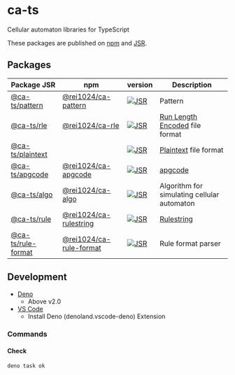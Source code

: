 # ca-ts

Cellular automaton libraries for TypeScript

These packages are published on [npm](https://www.npmjs.com/) and
[JSR](https://jsr.io/).

## Packages

| Package JSR                                             | npm                                                                              | version                                                                               | Description                                                                      |
| ------------------------------------------------------- | -------------------------------------------------------------------------------- | ------------------------------------------------------------------------------------- | -------------------------------------------------------------------------------- |
| [@ca-ts/pattern](https://jsr.io/@ca-ts/pattern)         | [@rei1024/ca-pattern](https://www.npmjs.com/package/@rei1024/ca-pattern)         | [![JSR](https://jsr.io/badges/@ca-ts/pattern)](https://jsr.io/@ca-ts/pattern)         | Pattern                                                                          |
| [@ca-ts/rle](https://jsr.io/@ca-ts/rle)                 | [@rei1024/ca-rle](https://www.npmjs.com/package/@rei1024/ca-rle)                 | [![JSR](https://jsr.io/badges/@ca-ts/rle)](https://jsr.io/@ca-ts/rle)                 | [Run Length Encoded](https://conwaylife.com/wiki/Run_Length_Encoded) file format |
| [@ca-ts/plaintext](https://jsr.io/@ca-ts/plaintext)     |                                                                                  | [![JSR](https://jsr.io/badges/@ca-ts/plaintext)](https://jsr.io/@ca-ts/plaintext)     | [Plaintext](https://conwaylife.com/wiki/Plaintext) file format                   |
| [@ca-ts/apgcode](https://jsr.io/@ca-ts/apgcode)         | [@rei1024/ca-apgcode](https://www.npmjs.com/package/@rei1024/ca-apgcode)         | [![JSR](https://jsr.io/badges/@ca-ts/apgcode)](https://jsr.io/@ca-ts/apgcode)         | [apgcode](https://conwaylife.com/wiki/Apgcode)                                   |
| [@ca-ts/algo](https://jsr.io/@ca-ts/algo)               | [@rei1024/ca-algo](https://www.npmjs.com/package/@rei1024/ca-algo)               | [![JSR](https://jsr.io/badges/@ca-ts/algo)](https://jsr.io/@ca-ts/algo)               | Algorithm for simulating cellular automaton                                      |
| [@ca-ts/rule](https://jsr.io/@ca-ts/rule)               | [@rei1024/ca-rulestring](https://www.npmjs.com/package/@rei1024/ca-rulestring)   | [![JSR](https://jsr.io/badges/@ca-ts/rule)](https://jsr.io/@ca-ts/rule)               | [Rulestring](https://conwaylife.com/wiki/Rulestring)                             |
| [@ca-ts/rule-format](https://jsr.io/@ca-ts/rule-format) | [@rei1024/ca-rule-format](https://www.npmjs.com/package/@rei1024/ca-rule-format) | [![JSR](https://jsr.io/badges/@ca-ts/rule-format)](https://jsr.io/@ca-ts/rule-format) | Rule format parser                                                               |

## Development

- [Deno](https://docs.deno.com/runtime/)
  - Above v2.0
- [VS Code](https://code.visualstudio.com/)
  - Install Deno (denoland.vscode-deno) Extension

### Commands

#### Check

```sh
deno task ok
```
